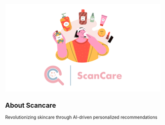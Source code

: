 ![Scancare Logo](https://raw.githubusercontent.com/ScanCare-C23-PS023/.github/main/profile/Landscape.png)

About Scancare
---
Revolutionizing skincare through AI-driven personalized recommendations
